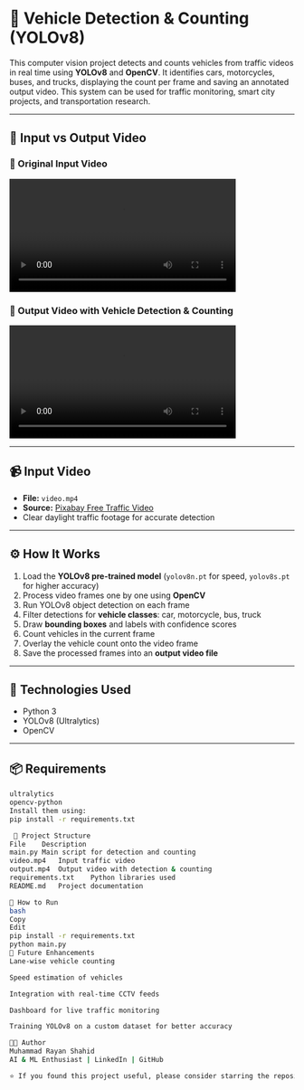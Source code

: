# 🚗 Vehicle Detection & Counting (YOLOv8)

This computer vision project detects and counts vehicles from traffic videos in real time using **YOLOv8** and **OpenCV**. It identifies cars, motorcycles, buses, and trucks, displaying the count per frame and saving an annotated output video. This system can be used for traffic monitoring, smart city projects, and transportation research.

---

## 🎥 Input vs Output Video

### 🔹 Original Input Video  
<video src="https://github.com/user-attachments/assets/YOUR_INPUT_VIDEO_ID" width="400" controls></video>

### 🔸 Output Video with Vehicle Detection & Counting  
<video src="https://github.com/user-attachments/assets/YOUR_OUTPUT_VIDEO_ID" width="400" controls></video>

---

## 📹 Input Video

- **File:** `video.mp4`  
- **Source:** [Pixabay Free Traffic Video](https://pixabay.com/videos/search/traffic/)
- Clear daylight traffic footage for accurate detection

---

## ⚙️ How It Works

1. Load the **YOLOv8 pre-trained model** (`yolov8n.pt` for speed, `yolov8s.pt` for higher accuracy)  
2. Process video frames one by one using **OpenCV**  
3. Run YOLOv8 object detection on each frame  
4. Filter detections for **vehicle classes**: car, motorcycle, bus, truck  
5. Draw **bounding boxes** and labels with confidence scores  
6. Count vehicles in the current frame  
7. Overlay the vehicle count onto the video frame  
8. Save the processed frames into an **output video file**  

---

## 🧠 Technologies Used

- Python 3
- YOLOv8 (Ultralytics)
- OpenCV

---

## 📦 Requirements

```bash
ultralytics
opencv-python
Install them using:
pip install -r requirements.txt

 📁 Project Structure
File	Description
main.py	Main script for detection and counting
video.mp4	Input traffic video
output.mp4	Output video with detection & counting
requirements.txt	Python libraries used
README.md	Project documentation

🚀 How to Run
bash
Copy
Edit
pip install -r requirements.txt
python main.py
🔭 Future Enhancements
Lane-wise vehicle counting

Speed estimation of vehicles

Integration with real-time CCTV feeds

Dashboard for live traffic monitoring

Training YOLOv8 on a custom dataset for better accuracy

👨‍💻 Author
Muhammad Rayan Shahid
AI & ML Enthusiast | LinkedIn | GitHub

⭐ If you found this project useful, please consider starring the repository!
